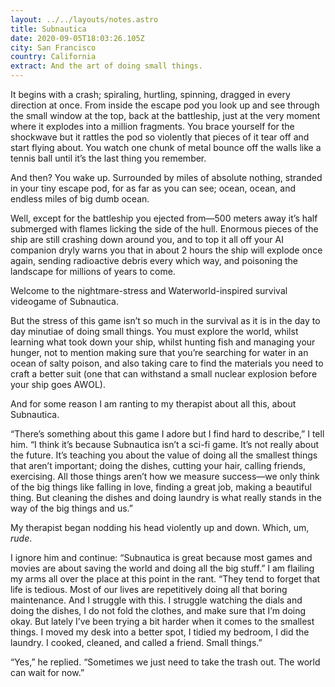 ```yaml
---
layout: ../../layouts/notes.astro
title: Subnautica
date: 2020-09-05T18:03:26.105Z
city: San Francisco
country: California
extract: And the art of doing small things.
---
```


It begins with a crash; spiraling, hurtling, spinning, dragged in every direction at once. From inside the escape pod you look up and see through the small window at the top, back at the battleship, just at the very moment where it explodes into a million fragments. You brace yourself for the shockwave but it rattles the pod so violently that pieces of it tear off and start flying about. You watch one chunk of metal bounce off the walls like a tennis ball until it’s the last thing you remember.

And then? You wake up. Surrounded by miles of absolute nothing, stranded in your tiny escape pod, for as far as you can see; ocean, ocean, and endless miles of big dumb ocean.

Well, except for the battleship you ejected from—500 meters away it’s half submerged with flames licking the side of the hull. Enormous pieces of the ship are still crashing down around you, and to top it all off your AI companion dryly warns you that in about 2 hours the ship will explode once again, sending radioactive debris every which way, and poisoning the landscape for millions of years to come.

Welcome to the nightmare-stress and Waterworld-inspired survival videogame of Subnautica.

But the stress of this game isn’t so much in the survival as it is in the day to day minutiae of doing small things. You must explore the world, whilst learning what took down your ship, whilst hunting fish and managing your hunger, not to mention making sure that you’re searching for water in an ocean of salty poison, and also taking care to find the materials you need to craft a better suit (one that can withstand a small nuclear explosion before your ship goes AWOL).

And for some reason I am ranting to my therapist about all this, about Subnautica.

“There’s something about this game I adore but I find hard to describe,” I tell him. “I think it’s because Subnautica isn’t a sci-fi game. It’s not really about the future. It’s teaching you about the value of doing all the smallest things that aren’t important; doing the dishes, cutting your hair, calling friends, exercising. All those things aren’t how we measure success—we only think of the big things like falling in love, finding a great job, making a beautiful thing. But cleaning the dishes and doing laundry is what really stands in the way of the big things and us.”

My therapist began nodding his head violently up and down. Which, um, _rude_.

I ignore him and continue: “Subnautica is great because most games and movies are about saving the world and doing all the big stuff.” I am flailing my arms all over the place at this point in the rant. “They tend to forget that life is tedious. Most of our lives are repetitively doing all that boring maintenance. And I struggle with this. I struggle watching the dials and doing the dishes, I do not fold the clothes, and make sure that I’m doing okay. But lately I’ve been trying a bit harder when it comes to the smallest things. I moved my desk into a better spot, I tidied my bedroom, I did the laundry. I cooked, cleaned, and called a friend. Small things.”

“Yes,” he replied. “Sometimes we just need to take the trash out. The world can wait for now.”
